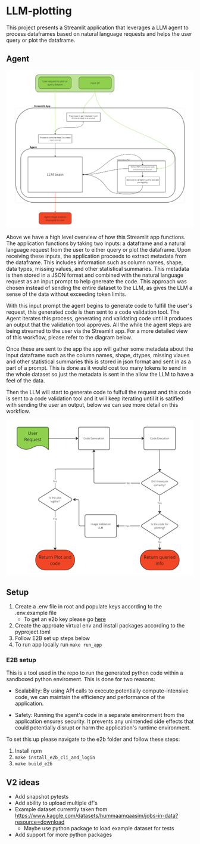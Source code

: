 # LLM-plotting

This project presents a Streamlit application that leverages a LLM agent to process dataframes based on natural language requests and helps the user query or plot the dataframe.


## Agent 

![high_level_agent_setup](llm_plotting/assets/high_level_agent_setup.png)

Above we have a high level overview of how this Streamlit app functions. The application functions by taking two inputs: a dataframe and a natural language request from the user to either query or plot the dataframe. Upon receiving these inputs, the application proceeds to extract metadata from the dataframe. This includes information such as column names, shape, data types, missing values, and other statistical summaries. This metadata is then stored in a JSON format and combined with the natural language request as an input prompt to help gnereate the code. This approach was chosen instead of sending the entire dataset to the LLM, as gives the LLM a sense of the data without exceeding token limits.

With this input prompt the agent begins to generate code to fulfill the user's request, this generated code is then sent to a code validation tool. The Agent iterates this process, generating and validating code until it produces an output that the validation tool approves. All the while the agent steps are being streamed to the user via the Streamlit app. For a more detailed view of this workflow, please refer to the diagram below.

 Once these are sent to the app the app will gather some metadata about the input dataframe such as the column names, shape, dtypes, missing vlaues and other statistical summaries this is stored in json format and sent in as a part of a prompt. This is done as it would cost too many tokens to send in the whole dataset so just the metadata is sent in the allow the LLM to have a feel of the data.

Then the LLM will start to generate code to fulfull the request and this code is sent to a code validation tool and it will keep iterating until it is satified with sending the user an output, below we can see more detail on this workflow.

![agent_workflow](llm_plotting/assets/agent_workflow.png)


## Setup
1. Create a .env file in root and populate keys according to the .env.example file
    - To get an e2b key please go [here](https://e2b.dev/docs)
2. Create the approate virtual env and install packages according to the pyproject.toml
3. Follow E2B set up steps below
4. To run app locally run `make run_app`


### E2B setup

This is a tool used in the repo to run the generated python code within a sandboxed python enviroment. This is done for two reasons:

- Scalability: By using API calls to execute potentially compute-intensive code, we can maintain the efficiency and performance of the application.

- Safety: Running the agent's code in a separate environment from the application ensures security. It prevents any unintended side effects that could potentially disrupt or harm the application's runtime environment.

To set this up please navigate to the e2b folder and follow these steps:

1. Install npm
2. `make install_e2b_cli_and_login`
3. `make build_e2b`


## V2 ideas

- Add snapshot pytests
- Add ability to upload multiple df's
- Example dataset currently taken from https://www.kaggle.com/datasets/hummaamqaasim/jobs-in-data?resource=download
    - Maybe use python package to load example dataset for tests
- Add support for more python packages